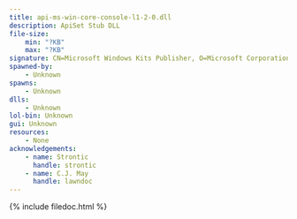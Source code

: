 ```yaml
---
title: api-ms-win-core-console-l1-2-0.dll
description: ApiSet Stub DLL
file-size:
    min: "?KB"
    max: "?KB"
signature: CN=Microsoft Windows Kits Publisher, O=Microsoft Corporation, L=Redmond, S=Washington, C=US
spawned-by:
    - Unknown
spawns:
    - Unknown
dlls:
    - Unknown
lol-bin: Unknown
gui: Unknown
resources:
    - None
acknowledgements:
    - name: Strontic
      handle: strontic
    - name: C.J. May
      handle: lawndoc
---
```


{% include filedoc.html %}
